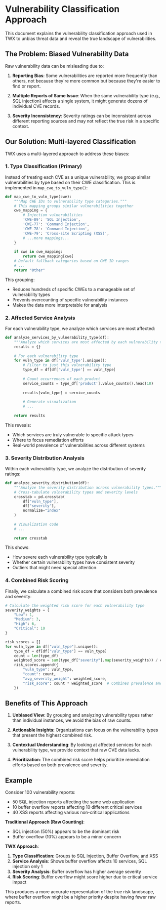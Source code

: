 # Vulnerability Classification Approach

This document explains the vulnerability classification approach used in TWX to unbias threat data and reveal the true landscape of vulnerabilities.

## The Problem: Biased Vulnerability Data

Raw vulnerability data can be misleading due to:

1. **Reporting Bias**: Some vulnerabilities are reported more frequently than others, not because they're more common but because they're easier to find or report.

2. **Multiple Reports of Same Issue**: When the same vulnerability type (e.g., SQL injection) affects a single system, it might generate dozens of individual CVE records.

3. **Severity Inconsistency**: Severity ratings can be inconsistent across different reporting sources and may not reflect the true risk in a specific context.

## Our Solution: Multi-layered Classification

TWX uses a multi-layered approach to address these biases:

### 1. Type Classification (Primary)

Instead of treating each CVE as a unique vulnerability, we group similar vulnerabilities by type based on their CWE classification. This is implemented in `map_cwe_to_vuln_type()`:

```python
def map_cwe_to_vuln_type(cwe):
    """Map CWE IDs to vulnerability type categories."""
    # This mapping groups similar vulnerabilities together
    cwe_mapping = {
        # Injection vulnerabilities
        'CWE-89': 'SQL Injection',
        'CWE-77': 'Command Injection',
        'CWE-78': 'Command Injection',
        'CWE-79': 'Cross-site Scripting (XSS)',
        # ...more mappings...
    }
    
    if cwe in cwe_mapping:
        return cwe_mapping[cwe]
    # Default fallback categories based on CWE ID ranges
    # ...
    return "Other"
```

This grouping:
- Reduces hundreds of specific CWEs to a manageable set of vulnerability types
- Prevents overcounting of specific vulnerability instances
- Makes the data more interpretable for analysis

### 2. Affected Service Analysis

For each vulnerability type, we analyze which services are most affected:

```python
def analyze_services_by_vulnerability_type(df):
    """Analyze which services are most affected by each vulnerability type."""
    results = {}
    
    # For each vulnerability type
    for vuln_type in df['vuln_type'].unique():
        # Filter to just this vulnerability type
        type_df = df[df['vuln_type'] == vuln_type]
        
        # Count occurrences of each product
        service_counts = type_df['product'].value_counts().head(10)
        
        results[vuln_type] = service_counts
        
        # Generate visualization
        # ...
    
    return results
```

This reveals:
- Which services are truly vulnerable to specific attack types
- Where to focus remediation efforts
- Real-world prevalence of vulnerabilities across different systems

### 3. Severity Distribution Analysis

Within each vulnerability type, we analyze the distribution of severity ratings:

```python
def analyze_severity_distribution(df):
    """Analyze the severity distribution across vulnerability types."""
    # Cross-tabulate vulnerability types and severity levels
    crosstab = pd.crosstab(
        df["vuln_type"], 
        df["severity"], 
        normalize="index"
    )
    
    # Visualization code
    # ...
    
    return crosstab
```

This shows:
- How severe each vulnerability type typically is
- Whether certain vulnerability types have consistent severity
- Outliers that might need special attention

### 4. Combined Risk Scoring

Finally, we calculate a combined risk score that considers both prevalence and severity:

```python
# Calculate the weighted risk score for each vulnerability type
severity_weights = {
    "Low": 1,
    "Medium": 3,
    "High": 6,
    "Critical": 10
}

risk_scores = []
for vuln_type in df["vuln_type"].unique():
    type_df = df[df["vuln_type"] == vuln_type]
    count = len(type_df)
    weighted_score = sum(type_df["severity"].map(severity_weights)) / count
    risk_scores.append({
        "vuln_type": vuln_type,
        "count": count,
        "avg_severity_weight": weighted_score,
        "risk_score": count * weighted_score  # Combines prevalence and severity
    })
```

## Benefits of This Approach

1. **Unbiased View**: By grouping and analyzing vulnerability types rather than individual instances, we avoid the bias of raw counts.

2. **Actionable Insights**: Organizations can focus on the vulnerability types that present the highest combined risk.

3. **Contextual Understanding**: By looking at affected services for each vulnerability type, we provide context that raw CVE data lacks.

4. **Prioritization**: The combined risk score helps prioritize remediation efforts based on both prevalence and severity.

## Example

Consider 100 vulnerability reports:
- 50 SQL injection reports affecting the same web application
- 10 buffer overflow reports affecting 10 different critical services
- 40 XSS reports affecting various non-critical applications

**Traditional Approach (Raw Counting)**: 
- SQL injection (50%) appears to be the dominant risk
- Buffer overflow (10%) appears to be a minor concern

**TWX Approach**:
1. **Type Classification**: Groups to SQL Injection, Buffer Overflow, and XSS
2. **Service Analysis**: Shows buffer overflow affects 10 services, SQL injection only 1
3. **Severity Analysis**: Buffer overflow has higher average severity
4. **Risk Scoring**: Buffer overflow might score higher due to critical service impact

This produces a more accurate representation of the true risk landscape, where buffer overflow might be a higher priority despite having fewer raw reports.
